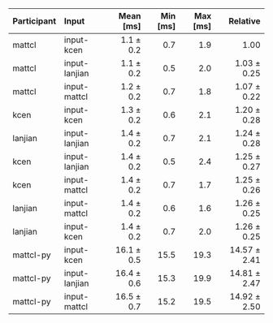 | Participant | Input | Mean [ms] | Min [ms] | Max [ms] | Relative |
|:---|:---|---:|---:|---:|---:|
| mattcl | input-kcen | 1.1 ± 0.2 | 0.7 | 1.9 | 1.00 |
| mattcl | input-lanjian | 1.1 ± 0.2 | 0.5 | 2.0 | 1.03 ± 0.25 |
| mattcl | input-mattcl | 1.2 ± 0.2 | 0.7 | 1.8 | 1.07 ± 0.22 |
| kcen | input-kcen | 1.3 ± 0.2 | 0.6 | 2.1 | 1.20 ± 0.28 |
| lanjian | input-lanjian | 1.4 ± 0.2 | 0.7 | 2.1 | 1.24 ± 0.28 |
| kcen | input-lanjian | 1.4 ± 0.2 | 0.5 | 2.4 | 1.25 ± 0.27 |
| kcen | input-mattcl | 1.4 ± 0.2 | 0.7 | 1.7 | 1.25 ± 0.26 |
| lanjian | input-mattcl | 1.4 ± 0.2 | 0.6 | 1.6 | 1.26 ± 0.25 |
| lanjian | input-kcen | 1.4 ± 0.2 | 0.7 | 2.0 | 1.26 ± 0.25 |
| mattcl-py | input-kcen | 16.1 ± 0.5 | 15.5 | 19.3 | 14.57 ± 2.41 |
| mattcl-py | input-lanjian | 16.4 ± 0.6 | 15.3 | 19.9 | 14.81 ± 2.47 |
| mattcl-py | input-mattcl | 16.5 ± 0.7 | 15.2 | 19.5 | 14.92 ± 2.50 |
